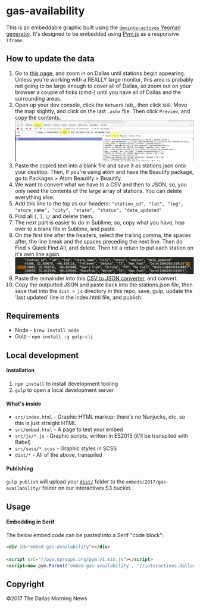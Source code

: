 # gas-availability

This is an embeddable graphic built using the [`dmninteractives` Yeoman generator](https://github.com/DallasMorningNews/generator-dmninteractives). It's designed to be embedded using [Pym.js](http://blog.apps.npr.org/pym.js/) as a responsive `iframe`.

## How to update the data

1. Go to [this page](http://tracker.gasbuddy.com/Default.aspx), and zoom in on Dallas until stations begin appearing. Unless you're working with a REALLY large monitor, this area is probably not going to be large enough to cover all of Dallas, so zoom out on your browser a couple of ticks (cmd-) until you have all of Dallas and the surrounding areas.
2. Open up your dev console, click the `Network` tab,, then click `XHR`. Move the map slightly, and click on the last `.ashx` file. Then click `Preview`, and copy the contents.
![Console](src/images/console.jpg)
3. Paste the copied text into a blank file and save it as stations.json onto your desktop. Then, if you're using atom and have the Beautify package, go to Packages > Atom Beautify > Beautify.
4. We want to convert what we have to a CSV and then to JSON, so, you only need the contents of the large array of stations. You can delete everything else.
5. Add this line to the top as our headers:
`"station_id", "lat", "lng", "store_name", "city", "state", "status", "date_updated"`
6. Find all `[`, `]`, `\/` and delete them.
7. The next part is easier to do in Sublime, so, copy what you have, hop over to a blank file in Sublime, and paste.
8. On the first line after the headers, select the trailing comma, the spaces after, the line break and the spaces preceding the next line. Then do Find > Quick Find All, and delete. Then hit a return to put each station on it's own line again.
![Delete this garbage](src/images/garbage.jpg)
9. Paste the remainder into this [CSV to JSON converter](http://www.csvjson.com/csv2json), and convert.
10. Copy the outputted JSON and paste back into the stations.json file, then save that into the `dist > js` directory in this repo, save, gulp, update the 'last updated' line in the index.html file, and publish.

## Requirements

- Node - `brew install node`
- Gulp - `npm install -g gulp-cli`

## Local development

#### Installation

1. `npm install` to install development tooling
2. `gulp` to open a local development server

#### What's inside

- `src/index.html` - Graphic HTML markup; there's no Nunjucks, etc. so this is just straight HTML
- `src/embed.html` - A page to test your embed
- `src/js/*.js` - Graphic scripts, written in ES2015 (it'll be transpiled with Babel)
- `src/sass/*.scss` - Graphic styles in SCSS
- `dist/*` - All of the above, transpiled

#### Publishing

`gulp publish` will upload your [`dist/`](dist/) folder to the `embeds/2017/gas-availability/` folder on our interactives S3 bucket.

## Usage

#### Embedding in Serif

The below embed code can be pasted into a Serif "code block":

```html
<div id="embed-gas-availability"></div>

<script src="//pym.nprapps.org/pym.v1.min.js"></script>
<script>new pym.Parent('embed-gas-availability', '//interactives.dallasnews.com/embeds/2017/gas-availability/', {})</script>
```

## Copyright

&copy;2017 The Dallas Morning News

